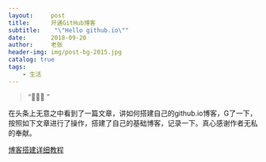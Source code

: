```yaml
---
layout:     post
title:      开通GitHub博客
subtitle:    "\"Hello github.io\""
date:       2018-09-20
author:     老张
header-img: img/post-bg-2015.jpg
catalog: true
tags:
    - 生活
---
```


> “🙉🙉🙉 ”



在头条上无意之中看到了一篇文章，讲如何搭建自己的github.io博客，G了一下，按照如下文章进行了操作，搭建了自己的基础博客，记录一下。真心感谢作者无私的奉献。

[博客搭建详细教程](https://github.com/qiubaiying/qiubaiying.github.io/wiki/%E5%8D%9A%E5%AE%A2%E6%90%AD%E5%BB%BA%E8%AF%A6%E7%BB%86%E6%95%99%E7%A8%8B)

